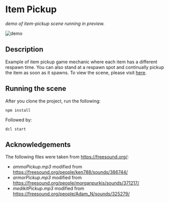 # Item Pickup
_demo of item-pickup scene running in preview._

![demo](https://github.com/decentraland-scenes/item-pickup/blob/master/screenshots/item-pickup.gif)


## Description
Example of item pickup game mechanic where each item has a different respawn time. You can also stand at a respawn spot and continually pickup the item as soon as it spawns. To view the scene, please visit [here](https://item-pickup.vercel.app/).

## Running the scene
After you clone the project, run the following:

```
npm install
```

Followed by:

```
dcl start
```
## Acknowledgements
The following files were taken from https://freesound.org/:

- _ammoPickup.mp3_ modified from https://freesound.org/people/ken788/sounds/386744/
- _armorPickup.mp3_ modified from https://freesound.org/people/morganpurkis/sounds/371217/
- _medikitPickup.mp3_ modified from https://freesound.org/people/Adam_N/sounds/325279/


